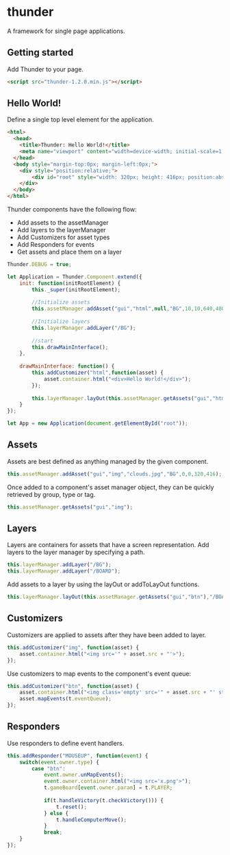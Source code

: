 # thunder
A framework for single page applications.

## Getting started

Add Thunder to your page.

```html
<script src="thunder-1.2.0.min.js"></script>
```

## Hello World!

Define a single top level element for the application.

```html
<html>
  <head>
    <title>Thunder: Hello World!</title>
    <meta name="viewport" content="width=device-width; initial-scale=1.0, maximum-scale=1.0">  
  </head>
  <body style="margin-top:0px; margin-left:0px;">
  	<div style="position:relative;">
    	<div id="root" style="width: 320px; height: 416px; position:absolute; top:0px, left:0px; background-color:#CCCCCC"></div>
    </div>    
  </body>
</html>
```

Thunder components have the following flow:
* Add assets to the assetManager
* Add layers to the layerManager
* Add Customizers for asset types
* Add Responders for events
* Get assets and place them on a layer

```js
Thunder.DEBUG = true;

let Application = Thunder.Component.extend({			
	init: function(initRootElement) {
		this._super(initRootElement);
			
		//Initialize assets
		this.assetManager.addAsset("gui","html",null,"BG",10,10,640,480);
		
		//Initialize layers
		this.layerManager.addLayer("/BG");
				
		//start
		this.drawMainInterface();
	},
	
	drawMainInterface: function() {
		this.addCustomizer("html",function(asset) {
			asset.container.html("<div>Hello World!</div>");
		});
		
		this.layerManager.layOut(this.assetManager.getAssets("gui","html"),"/BG");
	}
});

let App = new Application(document.getElementById("root"));
```

## Assets

Assets are best defined as anything managed by the given component. 

```js
this.assetManager.addAsset("gui","img","clouds.jpg","BG",0,0,320,416);
```

Once added to a component's asset manager object, they can be quickly retrieved by group, type or tag.

```js
this.assetManager.getAssets("gui","img");
```

## Layers

Layers are containers for assets that have a screen representation. Add layers to the layer manager by specifying a path.

```js
this.layerManager.addLayer("/BG");
this.layerManager.addLayer("/BOARD");
```

Add assets to a layer by using the layOut or addToLayOut functions.

```js
this.layerManager.layOut(this.assetManager.getAssets("gui","btn"),"/BOARD");
```

## Customizers

Customizers are applied to assets after they have been added to layer.

```js
this.addCustomizer("img", function(asset) {
	asset.container.html("<img src='" + asset.src + "'>");
});
```

Use customizers to map events to the component's event queue:

```js
this.addCustomizer("btn", function(asset) {
	asset.container.html("<img class='empty' src='" + asset.src + "' style='cursor:hand;cursor:pointer'>");
	asset.mapEvents(t.eventQueue);
});
```

## Responders

Use responders to define event handlers. 

```js
this.addResponder("MOUSEUP", function(event) {	
	switch(event.owner.type) {
		case "btn":
			event.owner.unMapEvents();
			event.owner.container.html("<img src='x.png'>");
			t.gameBoard[event.owner.param] = t.PLAYER;
			
			if(t.handleVictory(t.checkVictory())) {
				t.reset(); 
			} else {
				t.handleComputerMove();
			}
			break;
	}
});
```